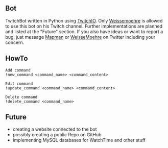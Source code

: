 Bot
---
TwitchBot written in Python using [TwitchIO](https://github.com/TwitchIO/TwitchIO).
Only [Weissemoehre](https://www.twitch.tv/weissemoehre) is allowed to use this bot on his Twitch channel.
Further implementations are planned and listed at the "Future" section. If you also have ideas or want
to report a bug, just message [Mapman](https://twitter.com/MapManagement) or
[WeisseMoehre](https://twitter.com/WeisseMoehre) on Twitter including your concern.

HowTo
-------
    Add command
    !new_command <command_name> <command_content>
    
    Edit command
    !update_command <command_name> <command_content>
    
    Delete command
    !delete_command <command_name>

Future
------
* creating a website connected to the bot
* possibly creating a public Repo on GitHub
* implementing MySQL databases for WatchTime and other stuff
